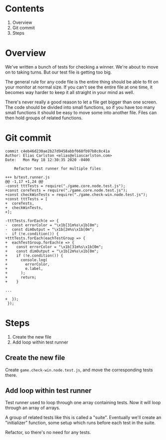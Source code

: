 # Contents
1. Overview
2. Git commit
3. Steps

# Overview
We've written a bunch of tests for checking a winner. We're about to move on to taking turns. But our test file is getting too big. 

The general rule for any code file is the entire thing should be able to fit on your monitor at normal size. If you can't see the entire file at one time, it becomes way harder to keep it all straight in your mind as well. 

There's never really a good reason to let a file get bigger than one screen. The code should be divided into small functions, so if you have too many small functions it should be easy to move some into another file. Files can then hold groups of related functions.

# Git commit
```
commit c4eb46d230ae2b27d9458abbf668fb97b8c8c41a
Author: Elias Carlston <elias@eliascarlston.com>
Date:   Mon May 18 12:30:35 2020 -0400

    Refactor test runner for multiple files

+++ b/test.runner.js
@@ -1,17 +1,24 @@
-const tttTests = require("./game.core.node.test.js");
+const coreTests = require("./game.core.node.test.js");
+const checkWinTests = require("./game.check-win.node.test.js");
+const tttTests = [
+  coreTests,
+  checkWinTests,
+];
 
-tttTests.forEach(e => {
-  const errorColor = "\x1b[31m%s\x1b[0m";
-  const dimOutput = "\x1b[2m%s\x1b[0m";
-  if (!e.condition()) {
+tttTests.forEach(eachTestGroup => {
+  eachTestGroup.forEach(e => {
+    const errorColor = "\x1b[31m%s\x1b[0m";
+    const dimOutput = "\x1b[2m%s\x1b[0m";
+    if (!e.condition()) {
+      console.log(
+        errorColor,
+        e.label,
+      );
+      return;
+    }

...

+  });
 });
```

# Steps
1. Create the new file
1. Add loop within test runner

## Create the new file
Create `game.check-win.node.test.js`, and move the corresponding tests there.

## Add loop within test runner
Test runner used to loop through one array containing tests. Now it will loop through an array of arrays. 

A group of related tests like this is called a "suite". Eventually we'll create an "initializer" function, some setup which runs before each test in the suite. 

Refactor, so there's no need for any tests.
